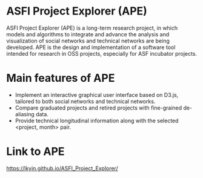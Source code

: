 # ASFI Project Explorer (APE)

ASFI Project Explorer (APE) is a long-term research project, in which models and algorithms to integrate and advance the analysis and visualization of social networks and technical networks are being developed. APE is the design and implementation of a software tool intended for research in OSS projects, especially for ASF incubator projects.

# Main features of APE

* Implement an interactive graphical user interface based on D3.js, tailored to both social networks and technical networks.
* Compare graduated projects and retired projects with fine-grained de-aliasing data.
* Provide technical longitudinal information along with the selected <project, month> pair.

# Link to APE
<https://lkyin.github.io/ASFI_Project_Explorer/>
